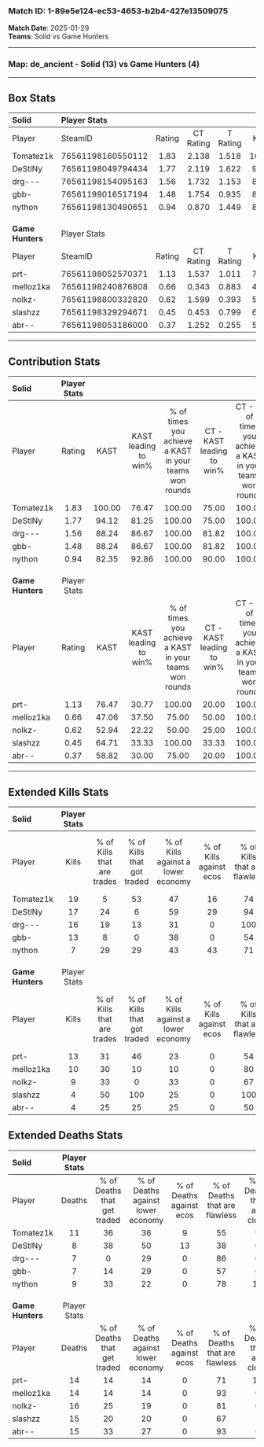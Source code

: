### Match ID: 1-89e5e124-ec53-4653-b2b4-427e13509075  
**Match Date**: 2025-01-29  
**Teams**: Solid vs Game Hunters  

---  

### **Map**: de_ancient - Solid (13) vs Game Hunters (4)  
---  

## Box Stats  

| **Solid**        | Player Stats      |        |           |          |        |       |       |         |        |      |     |
| :- | :- | :-: | :-: | :-: | :-: | :-: | :-: | :-: | :-: | :-: | :-: |
| Player           | SteamID           | Rating | CT Rating | T Rating |  KAST  |  ADR  | Kills | Assists | Deaths | K/D  | HS% |
| Tomatez1k        | 76561198160550112 |  1.83  |   2.138   |  1.518   | 100.00 | 119.5 |  19   |    6    |   11   | 1.73 | 36  |
| DeStlNy          | 76561198049794434 |  1.77  |   2.119   |  1.622   | 94.12  | 115.3 |  17   |    7    |   8    | 2.13 | 41  |
| drg---           | 76561198154095163 |  1.56  |   1.732   |  1.153   | 88.24  | 74.5  |  16   |    4    |   7    | 2.29 | 37  |
| gbb-             | 76561199016517194 |  1.48  |   1.754   |  0.935   | 88.24  | 89.8  |  13   |    7    |   7    | 1.86 | 53  |
| nython           | 76561198130490651 |  0.94  |   0.870   |  1.449   | 82.35  | 49.9  |   7   |    8    |   9    | 0.78 | 28  |
|                  |                   |        |           |          |        |       |       |         |        |      |     |
|                  |                   |        |           |          |        |       |       |         |        |      |     |
|                  |                   |        |           |          |        |       |       |         |        |      |     |
| **Game Hunters** | Player Stats      |        |           |          |        |       |       |         |        |      |     |
| Player           | SteamID           | Rating | CT Rating | T Rating |  KAST  |  ADR  | Kills | Assists | Deaths | K/D  | HS% |
| prt-             | 76561198052570371 |  1.13  |   1.537   |  1.011   | 76.47  | 82.4  |  13   |    5    |   14   | 0.93 | 53  |
| melloz1ka        | 76561198240876808 |  0.66  |   0.343   |  0.883   | 47.06  | 49.1  |  10   |    5    |   14   | 0.71 | 70  |
| nolkz-           | 76561198800332820 |  0.62  |   1.599   |  0.393   | 52.94  | 66.5  |   9   |    1    |   16   | 0.56 | 100 |
| slashzz          | 76561198329294671 |  0.45  |   0.453   |  0.799   | 64.71  | 48.8  |   4   |    5    |   15   | 0.27 | 75  |
| abr--            | 76561198053186000 |  0.37  |   1.252   |  0.255   | 58.82  | 40.7  |   4   |    3    |   15   | 0.27 | 25  |
---  

## Contribution Stats  

| **Solid**        | Player Stats |        |                      |                                                        |                           |                                                             |                          |                                                            |
| :- | :-: | :-: | :-: | :-: | :-: | :-: | :-: | :-: |
| Player           |    Rating    |  KAST  | KAST leading to win% | % of times you achieve a KAST in your teams won rounds | CT - KAST leading to win% | CT - % of times you achieve a KAST in your teams won rounds | T - KAST leading to win% | T - % of times you achieve a KAST in your teams won rounds |
| Tomatez1k        |     1.83     | 100.00 |        76.47         |                         100.00                         |           75.00           |                           100.00                            |          80.00           |                           100.00                           |
| DeStlNy          |     1.77     | 94.12  |        81.25         |                         100.00                         |           75.00           |                           100.00                            |          100.00          |                           100.00                           |
| drg---           |     1.56     | 88.24  |        86.67         |                         100.00                         |           81.82           |                           100.00                            |          100.00          |                           100.00                           |
| gbb-             |     1.48     | 88.24  |        86.67         |                         100.00                         |           81.82           |                           100.00                            |          100.00          |                           100.00                           |
| nython           |     0.94     | 82.35  |        92.86         |                         100.00                         |           90.00           |                           100.00                            |          100.00          |                           100.00                           |
|                  |              |        |                      |                                                        |                           |                                                             |                          |                                                            |
|                  |              |        |                      |                                                        |                           |                                                             |                          |                                                            |
|                  |              |        |                      |                                                        |                           |                                                             |                          |                                                            |
| **Game Hunters** | Player Stats |        |                      |                                                        |                           |                                                             |                          |                                                            |
| Player           |    Rating    |  KAST  | KAST leading to win% | % of times you achieve a KAST in your teams won rounds | CT - KAST leading to win% | CT - % of times you achieve a KAST in your teams won rounds | T - KAST leading to win% | T - % of times you achieve a KAST in your teams won rounds |
| prt-             |     1.13     | 76.47  |        30.77         |                         100.00                         |           20.00           |                           100.00                            |          37.50           |                           100.00                           |
| melloz1ka        |     0.66     | 47.06  |        37.50         |                         75.00                          |           50.00           |                           100.00                            |          33.33           |                           66.67                            |
| nolkz-           |     0.62     | 52.94  |        22.22         |                         50.00                          |           25.00           |                           100.00                            |          20.00           |                           33.33                            |
| slashzz          |     0.45     | 64.71  |        33.33         |                         100.00                         |           33.33           |                           100.00                            |          33.33           |                           100.00                           |
| abr--            |     0.37     | 58.82  |        30.00         |                         75.00                          |           20.00           |                           100.00                            |          40.00           |                           66.67                            |
---  

## Extended Kills Stats  

| **Solid**        | Player Stats |                            |                            |                                    |                         |                              |                                 |                                       |                    |           |
| :- | :-: | :-: | :-: | :-: | :-: | :-: | :-: | :-: | :-: | :-: |
| Player           |    Kills     | % of Kills that are trades | % of Kills that got traded | % of Kills against a lower economy | % of Kills against ecos | % of Kills that are flawless | % of Kills that are close duels | % of Kills that are assisted by flash | Pistol Round Kills | AWP Kills |
| Tomatez1k        |      19      |             5              |             53             |                 47                 |           16            |              74              |               11                |                  11                   |         2          |     0     |
| DeStlNy          |      17      |             24             |             6              |                 59                 |           29            |              94              |                0                |                   6                   |         1          |     0     |
| drg---           |      16      |             19             |             13             |                 31                 |            0            |             100              |                0                |                  25                   |         0          |     1     |
| gbb-             |      13      |             8              |             0              |                 38                 |            0            |              54              |                8                |                   8                   |         1          |     0     |
| nython           |      7       |             29             |             29             |                 43                 |           43            |              71              |                0                |                   0                   |         1          |     3     |
|                  |              |                            |                            |                                    |                         |                              |                                 |                                       |                    |           |
|                  |              |                            |                            |                                    |                         |                              |                                 |                                       |                    |           |
|                  |              |                            |                            |                                    |                         |                              |                                 |                                       |                    |           |
| **Game Hunters** | Player Stats |                            |                            |                                    |                         |                              |                                 |                                       |                    |           |
| Player           |    Kills     | % of Kills that are trades | % of Kills that got traded | % of Kills against a lower economy | % of Kills against ecos | % of Kills that are flawless | % of Kills that are close duels | % of Kills that are assisted by flash | Pistol Round Kills | AWP Kills |
| prt-             |      13      |             31             |             46             |                 23                 |            0            |              54              |                0                |                   8                   |         2          |     0     |
| melloz1ka        |      10      |             30             |             10             |                 10                 |            0            |              80              |               10                |                   0                   |         0          |     4     |
| nolkz-           |      9       |             33             |             0              |                 33                 |            0            |              67              |                0                |                  33                   |         4          |     0     |
| slashzz          |      4       |             50             |            100             |                 25                 |            0            |             100              |               25                |                  25                   |         2          |     0     |
| abr--            |      4       |             25             |             25             |                 25                 |            0            |              50              |                0                |                   0                   |         0          |     0     |
## Extended Deaths Stats  

| **Solid**        | Player Stats |                             |                                   |                          |                               |                            |                           |               |
| :- | :-: | :-: | :-: | :-: | :-: | :-: | :-: | :-: |
| Player           |    Deaths    | % of Deaths that get traded | % of Deaths against lower economy | % of Deaths against ecos | % of Deaths that are flawless | % of Deaths that are close | % of Deaths while blinded | Deaths to AWP |
| Tomatez1k        |      11      |             36              |                36                 |            9             |              55               |             9              |             9             |       2       |
| DeStlNy          |      8       |             38              |                50                 |            13            |              38               |             0              |             0             |       0       |
| drg---           |      7       |              0              |                29                 |            0             |              86               |             0              |             0             |       0       |
| gbb-             |      7       |             14              |                29                 |            0             |              57               |             0              |            14             |       0       |
| nython           |      9       |             33              |                22                 |            0             |              78               |             11             |            33             |       2       |
|                  |              |                             |                                   |                          |                               |                            |                           |               |
|                  |              |                             |                                   |                          |                               |                            |                           |               |
|                  |              |                             |                                   |                          |                               |                            |                           |               |
| **Game Hunters** | Player Stats |                             |                                   |                          |                               |                            |                           |               |
| Player           |    Deaths    | % of Deaths that get traded | % of Deaths against lower economy | % of Deaths against ecos | % of Deaths that are flawless | % of Deaths that are close | % of Deaths while blinded | Deaths to AWP |
| prt-             |      14      |             14              |                14                 |            0             |              71               |             14             |             0             |       1       |
| melloz1ka        |      14      |             14              |                14                 |            0             |              93               |             0              |            14             |       1       |
| nolkz-           |      16      |             25              |                19                 |            0             |              81               |             0              |             6             |       1       |
| slashzz          |      15      |             20              |                20                 |            0             |              67               |             7              |            20             |       0       |
| abr--            |      15      |             33              |                27                 |            0             |              93               |             0              |            13             |       1       |
